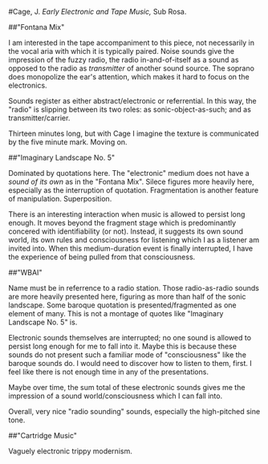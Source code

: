 #Cage, J. *Early Electronic and Tape Music,* Sub Rosa.


##"Fontana Mix"

I am interested in the tape accompaniment to this piece, not necessarily in the vocal aria with which it is typically paired.
Noise sounds give the impression of the fuzzy radio, the radio in-and-of-itself as a sound as opposed to the radio as *transmitter* of another sound source.
The soprano does monopolize the ear's attention, which makes it hard to focus on the electronics.

Sounds register as either abstract/electronic or referrential.
In this way, the "radio" is slipping between its two roles: as sonic-object-as-such; and as transmitter/carrier.

Thirteen minutes long, but with Cage I imagine the texture is communicated by the five minute mark. Moving on.


##"Imaginary Landscape No. 5"

Dominated by quotations here.
The "electronic" medium does not have a *sound of its own* as in the "Fontana Mix".
Silece figures more heavily here, especially as the interruption of quotation.
Fragmentation is another feature of manipulation.
Superposition.

There is an interesting interaction when music is allowed to persist long enough.
It moves beyond the fragment stage which is predominantly concered with identifiability (or not).
Instead, it suggests its own sound world, its own rules and consciousness for listening which I as a listener am invited into.
When this medium-duration event is finally interrupted, I have the experience of being pulled from that consciousness.


##"WBAI"

Name must be in referrence to a radio station.
Those radio-as-radio sounds are more heavily presented here, figuring as more than half of the sonic landscape.
Some baroque quotation is presented/fragmented as one element of many.
This is not a montage of quotes like "Imaginary Landscape No. 5" is.

Electronic sounds themselves are interrupted; no one sound is allowed to persist long enough for me to fall into it.
Maybe this is because these sounds do not present such a familiar mode of "consciousness" like the baroque sounds do.
I would need to discover how to listen to them, first.
I feel like there is not enough time in any of the presentations.

Maybe over time, the sum total of these electronic sounds gives me the impression of a sound world/consciousness which I can fall into.

Overall, very nice "radio sounding" sounds, especially the high-pitched sine tone.


##"Cartridge Music"

Vaguely electronic trippy modernism.